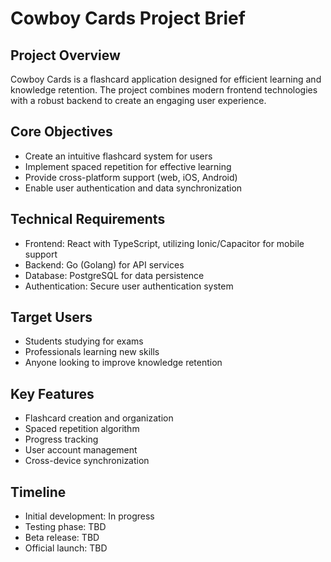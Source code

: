 # Cowboy Cards Project Brief

## Project Overview

Cowboy Cards is a flashcard application designed for efficient learning and knowledge retention. The project combines modern frontend technologies with a robust backend to create an engaging user experience.

## Core Objectives

- Create an intuitive flashcard system for users
- Implement spaced repetition for effective learning
- Provide cross-platform support (web, iOS, Android)
- Enable user authentication and data synchronization

## Technical Requirements

- Frontend: React with TypeScript, utilizing Ionic/Capacitor for mobile support
- Backend: Go (Golang) for API services
- Database: PostgreSQL for data persistence
- Authentication: Secure user authentication system

## Target Users

- Students studying for exams
- Professionals learning new skills
- Anyone looking to improve knowledge retention

## Key Features

- Flashcard creation and organization
- Spaced repetition algorithm
- Progress tracking
- User account management
- Cross-device synchronization

## Timeline

- Initial development: In progress
- Testing phase: TBD
- Beta release: TBD
- Official launch: TBD
